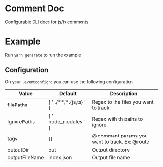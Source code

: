 # Comment Doc

Configurable CLI docs for js/ts comments

# Example

Run `yarn generate` to run the example

## Configuration

On your `.eventconfigrc` you can use the following configuration

| Value          | Default                | Description                                    |
| -------------- | ---------------------- | ---------------------------------------------- |
| filePaths      | [ ' ./**/*.{js,ts} ' ] | Regex to the files you want to track           |
| ignorePaths    | [ ' node_modules ' ]   | Regex with th paths to ignore                  |
| tags           | []                     | @ comment params you want to track. Ex: @route |
| outputDir      | out                    | Output directory                               |
| outputFileName | index.json             | Output file name                               |
